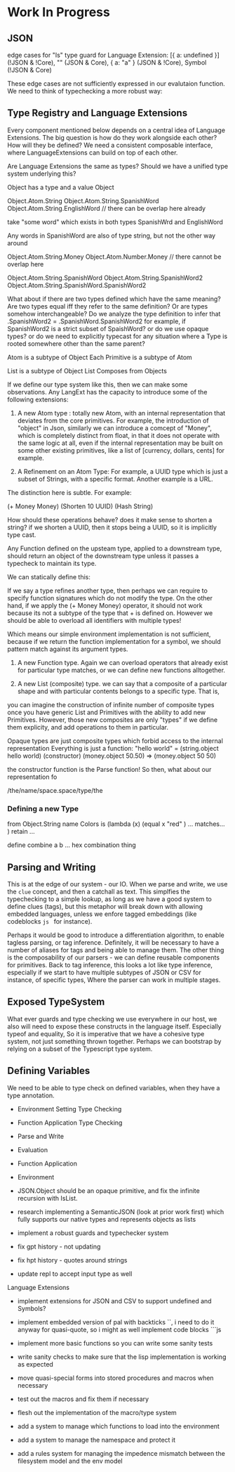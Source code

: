 # Work In Progress

## JSON

edge cases for "Is" type guard for Language Extension: [{ a: undefined }] (!JSON & !Core), "" (JSON & Core), { a: "a" } (JSON & !Core), Symbol (!JSON & Core)

These edge cases are not sufficiently expressed in our evalutaion function. We need to think of typechecking a more robust way:

## Type Registry and Language Extensions

Every component mentioned below depends on a central idea of Language Extensions. The big question is how do they work alongside each other? How will they be defined? We need a consistent composable interface, where LanguageExtensions can build on top of each other.

Are Language Extensions the same as types? Should we have a unified type system underlying this?

Object has a type and a value
Object

Object.Atom.String
Object.Atom.String.SpanishWord
Object.Atom.String.EnglishWord
// there can be overlap here already

take "some word" which exists in both types SpanishWrd and EnglishWord

Any words in SpanishWord are also of type string, but not the other way around

Object.Atom.String.Money
Object.Atom.Number.Money
// there cannot be overlap here

Object.Atom.String.SpanishWord
Object.Atom.String.SpanishWord2
Object.Atom.String.SpanishWord.SpanishWord2

What about if there are two types defined which have the same meaning? Are two types equal iff they refer to the same definition? Or are types somehow interchangeable? Do we analyze the type definition to infer that .SpanishWord2 = .SpanishWord.SpanishWord2 for example, if SpanishWord2 is a strict subset of SpaishWord? or do we use opaque types? or do we need to explicitly typecast for any situation where a Type is rooted somewhere other than the same parent?

Atom is a subtype of Object
Each Primitive is a subtype of Atom

List is a subtype of Object
List Composes from Objects

If we define our type system like this, then we can make some observations.
Any LangExt has the capacity to introduce some of the following extensions:

1. A new Atom type : totally new Atom, with an internal representation that deviates from the core primitives. For example, the introduction of "object" in Json, similarly we can introduce a comcept of "Money", which is completely distinct from float, in that it does not operate with the same logic at all, even if the internal representation may be built on some other existing primitives, like a list of [currency, dollars, cents] for example.

2. A Refinement on an Atom Type: For example, a UUID type which is just a subset of Strings, with a specific format. Another example is a URL.

The distinction here is subtle. For example:

(+ Money Money)
(Shorten 10 UUID)
(Hash String)

How should these operations behave? does it make sense to shorten a string? if we shorten a UUID, then it stops being a UUID, so it is implicitly type cast.

Any Function defined on the upsteam type, applied to a downstream type, should return an object of the downstream type unless it passes a typecheck to maintain its type.

We can statically define this:

If we say a type refines another type, then perhaps we can require to specify function signatures which do not modify the type. On the other hand, if we apply the (+ Money Money) operator, it should not work because its not a subtype of the type that + is defined on. However we should be able to overload all identifiers with multiple types!

Which means our simple environment implementation is not sufficient, because if we return the function implementation for a symbol, we should pattern match against its argument types.

1. A new Function type. Again we can overload operators that already exist for particular type matches, or we can define new functions alltogether.

2. A new List (composite) type. we can say that a composite of a particular shape and with particular contents belongs to a specific type. That is,

you can imagine the construction of infinite number of composite types once you have generic List and Primitives with the ability to add new Primitives. However,
those new composites are only "types" if we define them explicity, and add operations to them in particular.

Opaque types are just composite types which forbid access to the internal representation
Everything is just a function: "hello world" = (string.object hello world) (constructor)
(money.object 50.50) => (money.object 50 50)

the constructor function is the Parse function! So then, what about our representation fo

/the/name/space.space/type/the

### Defining a new Type

from Object.String
name Colors
is (lambda (x) (equal x "red" ) ... matches... )
retain ...

define combine a b ... hex combination thing

## Parsing and Writing

This is at the edge of our system - our IO. When we parse and write, we use the `clue` concept, and then a catchall as text. This simplfies the typechecking to a simple lookup, as long as we have a good system to define clues (tags), but this metaphor will break down with allowing embedded languages, unless we enfore tagged embeddings (like codeblocks `js ` for instance).

Perhaps it would be good to introduce a differentiation algorithm, to enable tagless parsing, or tag inference. Definitely, it will be necessary to have a number of aliases for tags and being able to manage them. The other thing is the composability of our parsers - we can define reusable components for primitives. Back to tag inference, this looks a lot like type inference, especially if we start to have multiple subtypes of JSON or CSV for instance, of specific types, Where the parser can work in multiple stages.

## Exposed TypeSystem

What ever guards and type checking we use everywhere in our host, we also will need to expose these constructs in the language itself. Especially typeof and equality, So it is imperative that we have a cohesive type system, not just something thrown together. Perhaps we can bootstrap by relying on a subset of the Typescript type system.

## Defining Variables

We need to be able to type check on defined variables, when they have a type annotation.

- Environment Setting Type Checking
- Function Application Type Checking

- Parse and Write
- Evaluation
- Function Application
- Environment

- JSON.Object should be an opaque primitive, and fix the infinite recursion with IsList.
- research implementing a SemanticJSON (look at prior work first) which fully supports our native types and represents objects as lists

- implement a robust guards and typechecker system
- fix gpt history - not updating
- fix hpt history - quotes around strings

- update repl to accept input type as well

Language Extensions

- implement extensions for JSON and CSV to support undefined and Symbols?
- implement embedded version of pal with backticks ``, i need to do it anyway for quasi-quote, so i might as well implement code blocks ```js

- implement more basic functions so you can write some sanity tests
- write sanity checks to make sure that the lisp implementation is working as expected

- move quasi-special forms into stored procedures and macros when necessary
- test out the macros and fix them if necessary

- flesh out the implementation of the macro/type system

- add a system to manage which functions to load into the environment
- add a system to manage the namespace and protect it
- add a rules system for managing the impedence mismatch between the filesystem model and the env model
